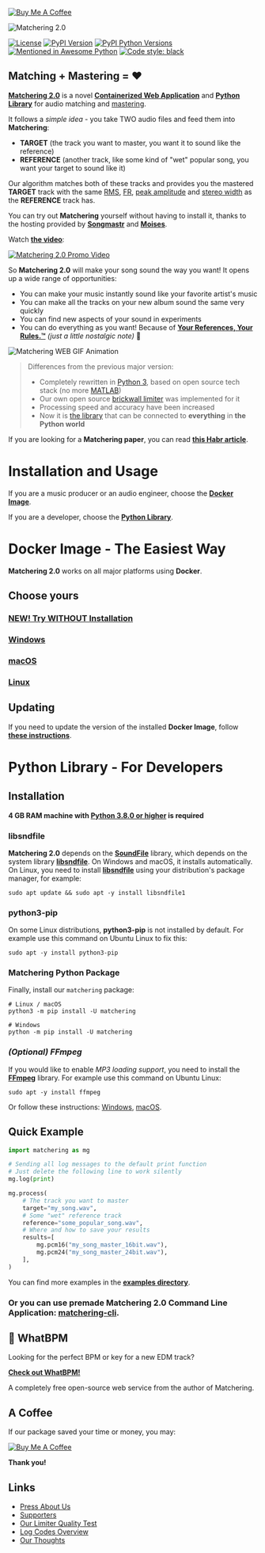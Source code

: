 [![Buy Me A Coffee](https://www.buymeacoffee.com/assets/img/custom_images/orange_img.png)](https://pip.me/sergree)

![Matchering 2.0](https://raw.githubusercontent.com/sergree/matchering/master/images/logo.png)

[![License](https://img.shields.io/pypi/l/matchering.svg)](https://pypi.python.org/pypi/matchering/)
[![PyPI Version](https://badge.fury.io/py/matchering.svg)](https://badge.fury.io/py/matchering)
[![PyPI Python Versions](https://img.shields.io/pypi/pyversions/matchering.svg)](https://pypi.python.org/pypi/matchering/)
[![Mentioned in Awesome Python](https://awesome.re/mentioned-badge.svg)](https://github.com/vinta/awesome-python)
[![Code style: black](https://img.shields.io/badge/code%20style-black-000000.svg)](https://github.com/psf/black)

## Matching + Mastering = ❤️

**[Matchering 2.0]** is a novel **[Containerized Web Application][Docker Image]** and **[Python Library][PyPI]** for audio matching and [mastering].

It follows a *simple idea* - you take TWO audio files and feed them into **Matchering**: 
- **TARGET** (the track you want to master, you want it to sound like the reference)
- **REFERENCE** (another track, like some kind of "wet" popular song, you want your target to sound like it)

Our algorithm matches both of these tracks and provides you the mastered **TARGET** track with the same [RMS], [FR], [peak amplitude] and [stereo width] as the **REFERENCE** track has.

You can try out **Matchering** yourself without having to install it, thanks to the hosting provided by **[Songmastr](https://www.songmastr.com/)** and **[Moises](https://moises.ai/)**.

Watch **[the video][Video]**:

[![Matchering 2.0 Promo Video](http://img.youtube.com/vi/8Su5STDYfcA/0.jpg)][Video]

So **Matchering 2.0** will make your song sound the way you want! It opens up a wide range of opportunities:
- You can make your music instantly sound like your favorite artist's music
- You can make all the tracks on your new album sound the same very quickly
- You can find new aspects of your sound in experiments
- You can do everything as you want! Because of **[Your References, Your Rules.™](https://macprovideo.com/article/audio-software/sound-tools-instant-online-mastering-with-reference-matching-now-in-open-beta)** *(just a little nostalgic note)* 🤭

![Matchering WEB GIF Animation](https://raw.githubusercontent.com/sergree/matchering/master/images/animation.gif "Matchering WEB")

> Differences from the previous major version:
> - Completely rewritten in [Python 3], based on open source tech stack (no more [MATLAB])
> - Our own open source [brickwall limiter] was implemented for it
> - Processing speed and accuracy have been increased
> - Now it is [the library][PyPI] that can be connected to **everything** in **the Python world**

If you are looking for a **Matchering paper**, you can read **[this Habr article](https://habr.com/ru/post/709120/)**.

# Installation and Usage

If you are a music producer or an audio engineer, choose the **[Docker Image]**. 

If you are a developer, choose the **[Python Library](#python-library---for-developers)**.

# Docker Image - The Easiest Way

**Matchering 2.0** works on all major platforms using **Docker**.

## Choose yours

### [NEW! Try WITHOUT Installation](https://www.youtube.com/watch?v=Aw0nH6QqAck)
### [Windows](https://github.com/sergree/matchering/blob/master/DOCKER_WINDOWS.md)
### [macOS](https://github.com/sergree/matchering/blob/master/DOCKER_MACOS.md)
### [Linux](https://github.com/sergree/matchering/blob/master/DOCKER_LINUX.md)

## Updating

If you need to update the version of the installed **Docker Image**, follow **[these instructions](https://github.com/sergree/matchering/blob/master/DOCKER_UPDATING.md)**.

# Python Library - For Developers

## Installation

**4 GB RAM machine with [Python 3.8.0 or higher][Python 3] is required**

### libsndfile

**Matchering 2.0** depends on the **[SoundFile]** library, which depends on the system library **[libsndfile]**. On Windows and macOS, it installs automatically. On Linux, you need to install **[libsndfile]** using your distribution's package manager, for example:

```sudo apt update && sudo apt -y install libsndfile1```

### python3-pip

On some Linux distributions, **python3-pip** is not installed by default. For example use this command on Ubuntu Linux to fix this:

```sudo apt -y install python3-pip```

### Matchering Python Package

Finally, install our `matchering` package:

```
# Linux / macOS
python3 -m pip install -U matchering

# Windows
python -m pip install -U matchering
```

### *(Optional) FFmpeg*

If you would like to enable *MP3 loading support*, you need to install the **[FFmpeg][FFmpeg]** library. For example use this command on Ubuntu Linux:

```sudo apt -y install ffmpeg```

Or follow these instructions: [Windows][FFmpeg-win], [macOS][FFmpeg-mac].

## Quick Example

```python
import matchering as mg

# Sending all log messages to the default print function
# Just delete the following line to work silently
mg.log(print)

mg.process(
    # The track you want to master
    target="my_song.wav",
    # Some "wet" reference track
    reference="some_popular_song.wav",
    # Where and how to save your results
    results=[
        mg.pcm16("my_song_master_16bit.wav"),
        mg.pcm24("my_song_master_24bit.wav"),
    ],
)

```

You can find more examples in the **[examples directory]**.

### Or you can use premade **Matchering 2.0 Command Line Application**: **[matchering-cli]**.

## 💓 WhatBPM

Looking for the perfect BPM or key for a new EDM track?

**[Check out WhatBPM!](https://sergree.github.io/whatbpm)**

A completely free open-source web service from the author of Matchering.

## A Coffee

If our package saved your time or money, you may:

[![Buy Me A Coffee](https://www.buymeacoffee.com/assets/img/custom_images/orange_img.png)](https://pip.me/sergree)

**Thank you!**

## Links

- [Press About Us](https://github.com/sergree/matchering/blob/master/PRESS.md)
- [Supporters](https://github.com/sergree/matchering/blob/master/SUPPORTERS.md)
- [Our Limiter Quality Test](https://github.com/sergree/matchering/blob/master/LIMITER_TEST.md)
- [Log Codes Overview](https://github.com/sergree/matchering/blob/master/LOG_CODES.md)
- [Our Thoughts](https://github.com/sergree/matchering/blob/master/THOUGHTS.md)

[Matchering]: https://github.com/sergree/matchering
[Matchering 2.0]: https://github.com/sergree/matchering
[Docker Image]: #docker-image---the-easiest-way
[mastering]: https://en.wikipedia.org/wiki/Audio_mastering
[RMS]: https://en.wikipedia.org/wiki/Root_mean_square
[FR]: https://en.wikipedia.org/wiki/Frequency_response
[peak amplitude]: https://en.wikipedia.org/wiki/Amplitude
[stereo width]: https://en.wikipedia.org/wiki/Stereo_imaging
[MATLAB]: https://www.mathworks.com/products/matlab.html
[Python 3]: https://www.python.org/
[brickwall limiter]: https://en.wikipedia.org/wiki/Dynamic_range_compression#Limiting
[PyPI]: https://pypi.org/project/matchering
[SoundFile]: https://github.com/bastibe/SoundFile#installation
[libsndfile]: http://www.mega-nerd.com/libsndfile/
[FFmpeg]: https://www.ffmpeg.org/download.html
[FFmpeg-win]: https://video.stackexchange.com/questions/20495/how-do-i-set-up-and-use-ffmpeg-in-windows
[FFmpeg-mac]: https://superuser.com/questions/624561/install-ffmpeg-on-os-x
[matchering-cli]: https://github.com/sergree/matchering-cli
[examples directory]: https://github.com/sergree/matchering/tree/master/examples
[Video]: http://www.youtube.com/watch?v=8Su5STDYfcA "Matchering 2.0 - Open Source Audio Matching and Mastering"
